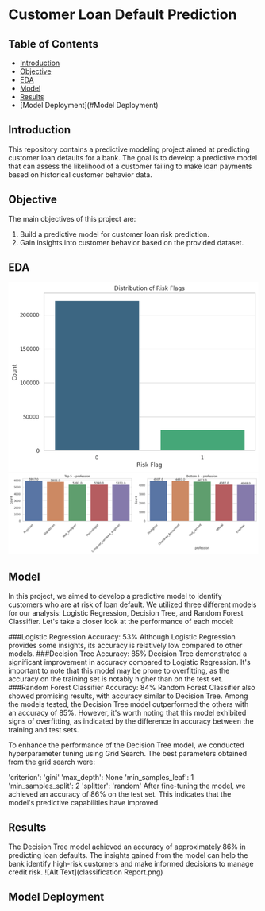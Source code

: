 # Customer Loan Default Prediction

## Table of Contents
- [Introduction](#introduction)
- [Objective](#objective)
- [EDA](#EDA)
- [Model](#model)
- [Results](#results)
- [Model Deployment](#Model Deployment)

## Introduction
This repository contains a predictive modeling project aimed at predicting customer loan defaults for a bank. The goal is to develop a predictive model that can assess the likelihood of a customer failing to make loan payments based on historical customer behavior data.

## Objective
The main objectives of this project are:
1. Build a predictive model for customer loan risk prediction.
2. Gain insights into customer behavior based on the provided dataset.

## EDA
![Alt Text](target.png)
![Alt Text](top5.png)

## Model
In this project, we aimed to develop a predictive model to identify customers who are at risk of loan default. We utilized three different models for our analysis: Logistic Regression, Decision Tree, and Random Forest Classifier. Let's take a closer look at the performance of each model:

###Logistic Regression
Accuracy: 53%
Although Logistic Regression provides some insights, its accuracy is relatively low compared to other models.
###Decision Tree
Accuracy: 85%
Decision Tree demonstrated a significant improvement in accuracy compared to Logistic Regression. It's important to note that this model may be prone to overfitting, as the accuracy on the training set is notably higher than on the test set.
###Random Forest Classifier
Accuracy: 84%
Random Forest Classifier also showed promising results, with accuracy similar to Decision Tree.
Among the models tested, the Decision Tree model outperformed the others with an accuracy of 85%. However, it's worth noting that this model exhibited signs of overfitting, as indicated by the difference in accuracy between the training and test sets.

To enhance the performance of the Decision Tree model, we conducted hyperparameter tuning using Grid Search. The best parameters obtained from the grid search were:

'criterion': 'gini'
'max_depth': None
'min_samples_leaf': 1
'min_samples_split': 2
'splitter': 'random'
After fine-tuning the model, we achieved an accuracy of 86% on the test set. This indicates that the model's predictive capabilities have improved.

## Results
The Decision Tree model achieved an accuracy of approximately 86% in predicting loan defaults. The insights gained from the model can help the bank identify high-risk customers and make informed decisions to manage credit risk.
![Alt Text](classification Report.png)

## Model Deployment


